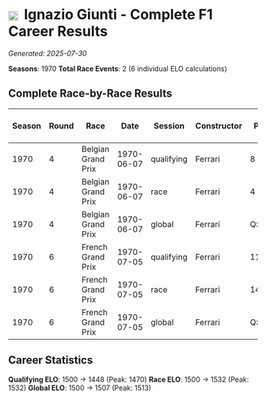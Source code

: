 # <img src="https://upload.wikimedia.org/wikipedia/commons/0/03/Flag_of_Italy.svg" alt="Italy" width="20" height="auto" style="vertical-align: middle; margin-right: 5px;" onerror="this.outerHTML='🇮🇹'; this.style.marginRight='5px';"/> Ignazio Giunti - Complete F1 Career Results

*Generated: 2025-07-30*

**Seasons**: 1970
**Total Race Events**: 2 (6 individual ELO calculations)

## Complete Race-by-Race Results

| Season | Round | Race | Date | Session | Constructor | Position | Starting ELO | ELO Change | Final ELO | Teammate | Teammate Position | Teammate Starting ELO | Teammate ELO Change | Teammate Final ELO |
|--------|-------|------|------|---------|-------------|----------|--------------|------------|-----------|----------|-------------------|----------------------|---------------------|-------------------|
| 1970 | 4 | Belgian Grand Prix | 1970-06-07 | qualifying | Ferrari | 8 | 1500 | -30 | 1470 | Jacky Ickx | 4 | N/A | N/A | N/A |
| 1970 | 4 | Belgian Grand Prix | 1970-06-07 | race | Ferrari | 4 | 1500 | +32 | 1532 | Jacky Ickx | 8 | N/A | N/A | N/A |
| 1970 | 4 | Belgian Grand Prix | 1970-06-07 | global | Ferrari | Q:8/R:4 | 1500 | +13 | 1513 | Jacky Ickx | Q:4/R:8 | N/A | N/A | N/A |
| 1970 | 6 | French Grand Prix | 1970-07-05 | qualifying | Ferrari | 11 | 1470 | -22 | 1448 | Jacky Ickx | 1 | N/A | N/A | N/A |
| 1970 | 6 | French Grand Prix | 1970-07-05 | race | Ferrari | 14 | 1532 | N/A | 1532 | Jacky Ickx | DNF | N/A | N/A | N/A |
| 1970 | 6 | French Grand Prix | 1970-07-05 | global | Ferrari | Q:11/R:14 | 1513 | -7 | 1507 | Jacky Ickx | Q:1/R:DNF | N/A | N/A | N/A |

## Career Statistics

**Qualifying ELO**: 1500 → 1448 (Peak: 1470)
**Race ELO**: 1500 → 1532 (Peak: 1532)
**Global ELO**: 1500 → 1507 (Peak: 1513)

